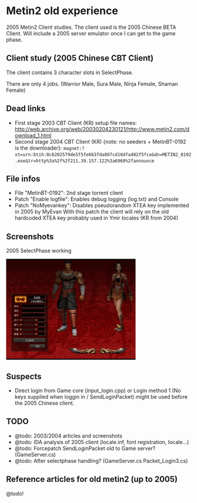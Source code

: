 # Metin2 old experience
2005 Metin2 Client studies.
The client used is the 2005 Chinese BETA Client.
Will include a 2005 server emulator once I can get to the game phase.

## Client study (2005 Chinese CBT Client)
The client contains 3 character slots in SelectPhase.

There are only 4 jobs. (Warrior Male, Sura Male, Ninja Female, Shaman Female)

## Dead links
- First stage 2003 CBT Client (KR) setup file names: http://web.archive.org/web/20030204230121/http://www.metin2.com/download_1.html
- Second stage 2004 CBT Client (KR) {note: no seeders + MetinBT-0192 is the downloader}: `magnet:?xt=urn:btih:0c6202579de5f5fe663fda897cd10dfa482f5fce&dn=METIN2_0192.exe&tr=http%3a%2f%2f211.39.157.122%3a6969%2fannounce`

## File infos
- File "MetinBT-0192": 2nd stage torrent client
- Patch "Enable logfile": Enables debug logging (log.txt) and Console
- Patch "NoMyevankey": Disables pseudorandom XTEA key implemented in 2005 by MyEvan
  With this patch the client will rely on the old hardcoded XTEA key probably used in Ymir locales (KR from 2004)

## Screenshots
2005 SelectPhase working

![2005 selectphase](selectphase_2005.gif)

## Suspects
- Direct login from Game core (input_login.cpp) or Login method 1 (No keys supplied when loggin in / SendLoginPacket) might be used
 before the 2005 Chinese client.

## TODO
- @todo: 2003/2004 articles and screenshots
- @todo: IDA analysis of 2005 client (locale.inf, font registration, locale...)
- @todo: Forcepatch SendLoginPacket old to Game server? (GameServer.cs)
- @todo: After selectphase handling? (GameServer.cs Packet_Login3.cs)

## Reference articles for old metin2 (up to 2005)
@todo!
